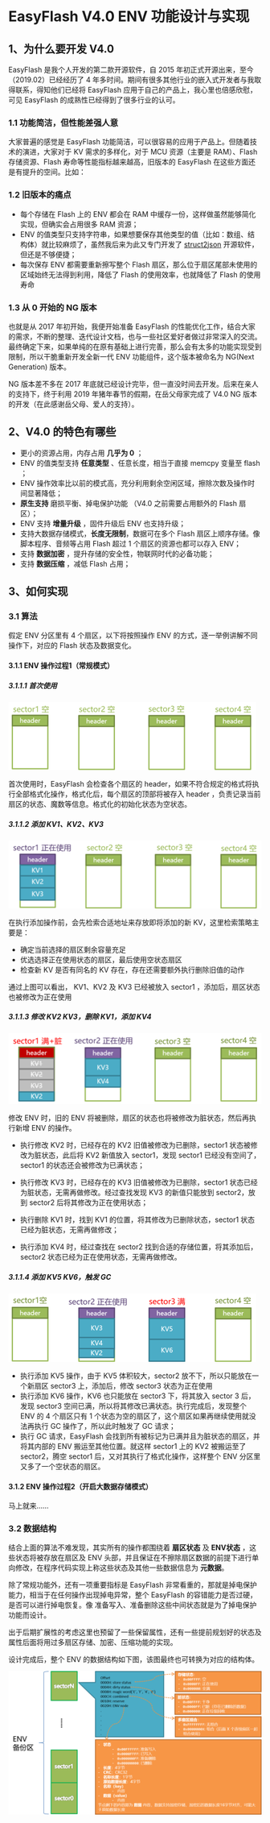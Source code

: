 # EasyFlash V4.0 ENV 功能设计与实现

## 1、为什么要开发 V4.0

EasyFlash 是我个人开发的第二款开源软件，自  2015 年初正式开源出来，至今（2019.02）已经经历了 4 年多时间。期间有很多其他行业的嵌入式开发者与我取得联系，得知他们已经将  EasyFlash  应用于自己的产品上，我心里也倍感欣慰，可见 EasyFlash 的成熟性已经得到了很多行业的认可。

### 1.1 功能简洁，但性能差强人意

大家普遍的感觉是 EasyFlash 功能简洁，可以很容易的应用于产品上。但随着技术的演进，大家对于 KV 需求的多样化，对于 MCU 资源（主要是 RAM）、Flash 存储资源、Flash 寿命等性能指标越来越高，旧版本的 EasyFlash 在这些方面还是有提升的空间。比如：

### 1.2 旧版本的痛点

- 每个存储在 Flash 上的 ENV 都会在 RAM 中缓存一份，这样做虽然能够简化实现，但确实会占用很多 RAM 资源；
- ENV 的值类型只支持字符串，如果想要保存其他类型的值（比如：数组、结构体）就比较麻烦了，虽然我后来为此又专门开发了 [struct2json](https://github.com/armink/struct2json) 开源软件，但还是不够便捷；
- 每次保存 ENV 都需要重新擦写整个 Flash 扇区，那么位于扇区尾部未使用的区域始终无法得到利用，降低了 Flash 的使用效率，也就降低了 Flash 的使用寿命

### 1.3 从 0 开始的 NG 版本

也就是从 2017 年初开始，我便开始准备 EasyFlash 的性能优化工作，结合大家的需求，不断的整理、迭代设计文档，也与一些社区爱好者做过非常深入的交流。最终确定下来，如果单纯的在原有基础上进行完善，那么会有太多的功能实现受到限制，所以干脆重新开发全新一代 ENV 功能组件，这个版本被命名为 NG(Next Generation) 版本。

NG 版本差不多在 2017 年底就已经设计完毕，但一直没时间去开发。后来在亲人的支持下，终于利用 2019 年猪年春节的假期，在岳父母家完成了 V4.0 NG 版本的开发（在此感谢岳父母、爱人的支持）。

## 2、V4.0 的特色有哪些

- 更小的资源占用，内存占用 **几乎为 0** ；
- ENV 的值类型支持 **任意类型** 、任意长度，相当于直接 memcpy 变量至 flash ；
- ENV 操作效率比以前的模式高，充分利用剩余空闲区域，擦除次数及操作时间显著降低；
- **原生支持** 磨损平衡、掉电保护功能 （V4.0 之前需要占用额外的 Flash 扇区）；
- ENV 支持 **增量升级** ，固件升级后 ENV 也支持升级；
- 支持大数据存储模式，**长度无限制**，数据可在多个 Flash 扇区上顺序存储。像脚本程序、音频等占用 Flash 超过 1 个扇区的资源也都可以存入 ENV；
- 支持 **数据加密** ，提升存储的安全性，物联网时代的必备功能；
- 支持 **数据压缩** ，减低 Flash 占用；

## 3、如何实现

### 3.1 算法

假定 ENV 分区里有 4 个扇区，以下将按照操作 ENV 的方式，逐一举例讲解不同操作下，对应的 Flash 状态及数据变化。

#### 3.1.1 ENV 操作过程1（常规模式）

##### 3.1.1.1 首次使用

![env_op1_step1](images/env_op1_step1.png)

首次使用时，EasyFlash 会检查各个扇区的 header，如果不符合规定的格式将执行全部格式化操作，格式化后，每个扇区的顶部将被存入 header ，负责记录当前扇区的状态、魔数等信息。格式化的初始化状态为空状态。

##### 3.1.1.2 添加 KV1、KV2、KV3

![env_op1_step2](images/env_op1_step2.png)

在执行添加操作前，会先检索合适地址来存放即将添加的新 KV，这里检索策略主要是：

- 确定当前选择的扇区剩余容量充足
- 优选选择正在使用状态的扇区，最后使用空状态扇区
- 检查新 KV 是否有同名的 KV 存在，存在还需要额外执行删除旧值的动作

通过上图可以看出， KV1、KV2 及 KV3 已经被放入 sector1 ，添加后，扇区状态也被修改为正在使用

##### 3.1.1.3 修改 KV2 KV3，删除 KV1，添加 KV4

![env_op1_step3](images/env_op1_step3.png)

修改 ENV 时，旧的 ENV 将被删除，扇区的状态也将被修改为脏状态，然后再执行新增 ENV 的操作。

- 执行修改 KV2 时，已经存在的 KV2 旧值被修改为已删除，sector1 状态被修改为脏状态，此后将 KV2 新值放入 sector1，发现 sector1 已经没有空间了，sector1 的状态还会被修改为已满状态；

- 执行修改 KV3 时，已经存在的 KV3 旧值被修改为已删除，sector1 状态已经为脏状态，无需再做修改。经过查找发现 KV3 的新值只能放到 sector2，放到 sector2 后将其修改为正在使用状态；
- 执行删除 KV1 时，找到 KV1 的位置，将其修改为已删除状态，sector1 状态已经为脏状态，无需再做修改；
- 执行添加 KV4 时，经过查找在 sector2 找到合适的存储位置，将其添加后，sector2 状态已经为正在使用状态，无需再做修改。

##### 3.1.1.4 添加 KV5 KV6，触发 GC


![env_op1_step4](images/env_op1_step4.png)

- 执行添加 KV5 操作，由于 KV5 体积较大，sector2 放不下，所以只能放在一个新扇区 sector3 上，添加后，修改 sector3 状态为正在使用
- 执行添加 KV6 操作，KV6 也只能放在 sector3 下，将其放入 sector 3 后，发现 sector3 空间已满，所以将其修改已满状态。执行完成后，发现整个 ENV 的 4 个扇区只有 1 个状态为空的扇区了，这个扇区如果再继续使用就没法再执行 GC 操作了，所以此时触发了 GC 请求；
- 执行 GC 请求，EasyFlash 会找到所有被标记为已满并且为脏状态的扇区，并将其内部的 ENV 搬运至其他位置。就这样 sector1 上的 KV2 被搬运至了 sector2，腾空 sector1 后，又对其执行了格式化操作，这样整个 ENV 分区里又多了一个空状态的扇区。

#### 3.1.2 ENV 操作过程2（开启大数据存储模式）

马上就来……

### 3.2 数据结构

结合上面的算法不难发现，其实所有的操作都围绕着 **扇区状态** 及 **ENV状态** ，这些状态将被存放在扇区及 ENV 头部，并且保证在不擦除扇区数据的前提下进行单向修改，在程序代码实现上称这些状态及其他一些数据信息为 **元数据**。

除了常规功能外，还有一项重要指标是 EasyFlash 非常看重的，那就是掉电保护能力，相当于在任何操作出现掉电异常，整个 EasyFlash 的容错能力是否过硬，是否可以进行掉电恢复。像 准备写入、准备删除这些中间状态就是为了掉电保护功能而设计。

出于后期扩展性的考虑这里也预留了一些保留属性，还有一些提前规划好的状态及属性后面将用过多扇区存储、加密、压缩功能的实现。

设计完成后，整个 ENV 的数据结构如下图，该图最终也可转换为对应的结构体。

![ng_mode_data_structure](images/ng_mode_data_structure.png)